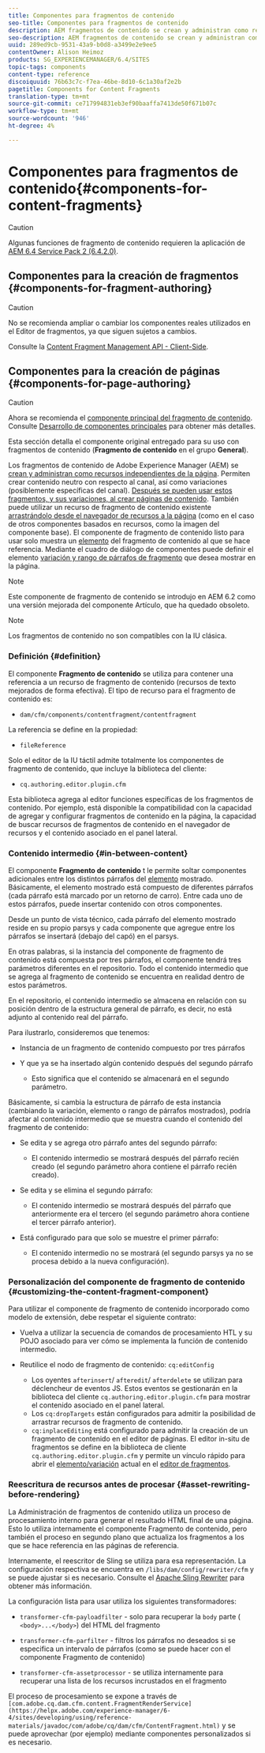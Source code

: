 ```yaml
---
title: Componentes para fragmentos de contenido
seo-title: Componentes para fragmentos de contenido
description: AEM fragmentos de contenido se crean y administran como recursos independientes de la página
seo-description: AEM fragmentos de contenido se crean y administran como recursos independientes de la página
uuid: 289ed9cb-9531-43a9-b0d8-a3499e2e9ee5
contentOwner: Alison Heimoz
products: SG_EXPERIENCEMANAGER/6.4/SITES
topic-tags: components
content-type: reference
discoiquuid: 76b63c7c-f7ea-46be-8d10-6c1a30af2e2b
pagetitle: Components for Content Fragments
translation-type: tm+mt
source-git-commit: ce717994831eb3ef90baaffa7413de50f671b07c
workflow-type: tm+mt
source-wordcount: '946'
ht-degree: 4%

---
```



# Componentes para fragmentos de contenido{#components-for-content-fragments}

>[!CAUTION]
>
>Algunas funciones de fragmento de contenido requieren la aplicación de [AEM 6.4 Service Pack 2 (6.4.2.0)](/help/release-notes/sp-release-notes.md).

## Componentes para la creación de fragmentos {#components-for-fragment-authoring}

>[!CAUTION]
>
>No se recomienda ampliar o cambiar los componentes reales utilizados en el Editor de fragmentos, ya que siguen sujetos a cambios.

Consulte la [Content Fragment Management API - Client-Side](/help/sites-developing/customizing-content-fragments.md#the-content-fragment-management-api-client-side).

## Componentes para la creación de páginas {#components-for-page-authoring}

>[!CAUTION]
>
>Ahora se recomienda el [componente principal del fragmento de contenido](https://helpx.adobe.com/experience-manager/core-components/using/content-fragment-component.html). Consulte [Desarrollo de componentes principales](https://helpx.adobe.com/experience-manager/core-components/using/developing.html) para obtener más detalles.
>
>Esta sección detalla el componente original entregado para su uso con fragmentos de contenido (**Fragmento de contenido** en el grupo **General**).

Los fragmentos de contenido de Adobe Experience Manager (AEM) se [crean y administran como recursos independientes de la página](/help/assets/content-fragments.md). Permiten crear contenido neutro con respecto al canal, así como variaciones (posiblemente específicas del canal). [Después se pueden usar estos fragmentos, y sus variaciones, al crear páginas de contenido](/help/sites-authoring/content-fragments.md). También puede utilizar un recurso de fragmento de contenido existente [arrastrándolo desde el navegador de recursos a la página](/help/sites-authoring/content-fragments.md#adding-a-content-fragment-to-your-page) (como en el caso de otros componentes basados en recursos, como la imagen del componente base). El componente de fragmento de contenido listo para usar solo muestra un [elemento](/help/assets/content-fragments.md#constituent-parts-of-a-content-fragment) del fragmento de contenido al que se hace referencia. Mediante el cuadro de diálogo de componentes puede definir el elemento [variación y rango de párrafos de fragmento](/help/assets/content-fragments.md#constituent-parts-of-a-content-fragment) que desea mostrar en la página.

>[!NOTE]
>
>Este componente de fragmento de contenido se introdujo en AEM 6.2 como una versión mejorada del componente Artículo, que ha quedado obsoleto.

>[!NOTE]
>
>Los fragmentos de contenido no son compatibles con la IU clásica.

### Definición {#definition}

El componente **Fragmento de contenido** se utiliza para contener una referencia a un recurso de fragmento de contenido (recursos de texto mejorados de forma efectiva). El tipo de recurso para el fragmento de contenido es:

* `dam/cfm/components/contentfragment/contentfragment`

La referencia se define en la propiedad:

* `fileReference`

Solo el editor de la IU táctil admite totalmente los componentes de fragmento de contenido, que incluye la biblioteca del cliente:

* `cq.authoring.editor.plugin.cfm`

Esta biblioteca agrega al editor funciones específicas de los fragmentos de contenido. Por ejemplo, está disponible la compatibilidad con la capacidad de agregar y configurar fragmentos de contenido en la página, la capacidad de buscar recursos de fragmentos de contenido en el navegador de recursos y el contenido asociado en el panel lateral.

### Contenido intermedio {#in-between-content}

El componente **Fragmento de contenido** t le permite soltar componentes adicionales entre los distintos párrafos del [elemento](/help/assets/content-fragments.md#constituent-parts-of-a-content-fragment) mostrado. Básicamente, el elemento mostrado está compuesto de diferentes párrafos (cada párrafo está marcado por un retorno de carro). Entre cada uno de estos párrafos, puede insertar contenido con otros componentes.

Desde un punto de vista técnico, cada párrafo del elemento mostrado reside en su propio parsys y cada componente que agregue entre los párrafos se insertará (debajo del capó) en el parsys.

En otras palabras, si la instancia del componente de fragmento de contenido está compuesta por tres párrafos, el componente tendrá tres parámetros diferentes en el repositorio. Todo el contenido intermedio que se agrega al fragmento de contenido se encuentra en realidad dentro de estos parámetros.

En el repositorio, el contenido intermedio se almacena en relación con su posición dentro de la estructura general de párrafo, es decir, no está adjunto al contenido real del párrafo.

Para ilustrarlo, consideremos que tenemos:

* Instancia de un fragmento de contenido compuesto por tres párrafos
* Y que ya se ha insertado algún contenido después del segundo párrafo

   * Esto significa que el contenido se almacenará en el segundo parámetro.

Básicamente, si cambia la estructura de párrafo de esta instancia (cambiando la variación, elemento o rango de párrafos mostrados), podría afectar al contenido intermedio que se muestra cuando el contenido del fragmento de contenido:

* Se edita y se agrega otro párrafo antes del segundo párrafo:

   * El contenido intermedio se mostrará después del párrafo recién creado (el segundo parámetro ahora contiene el párrafo recién creado).

* Se edita y se elimina el segundo párrafo:

   * El contenido intermedio se mostrará después del párrafo que anteriormente era el tercero (el segundo parámetro ahora contiene el tercer párrafo anterior).

* Está configurado para que solo se muestre el primer párrafo:

   * El contenido intermedio no se mostrará (el segundo parsys ya no se procesa debido a la nueva configuración).

### Personalización del componente de fragmento de contenido {#customizing-the-content-fragment-component}

Para utilizar el componente de fragmento de contenido incorporado como modelo de extensión, debe respetar el siguiente contrato:

* Vuelva a utilizar la secuencia de comandos de procesamiento HTL y su POJO asociado para ver cómo se implementa la función de contenido intermedio.
* Reutilice el nodo de fragmento de contenido: `cq:editConfig`

   * Los oyentes `afterinsert`/ `afteredit`/ `afterdelete` se utilizan para déclencheur de eventos JS. Estos eventos se gestionarán en la biblioteca del cliente `cq.authoring.editor.plugin.cfm` para mostrar el contenido asociado en el panel lateral.
   * Los `cq:dropTargets` están configurados para admitir la posibilidad de arrastrar recursos de fragmento de contenido.
   * `cq:inplaceEditing` está configurado para admitir la creación de un fragmento de contenido en el editor de páginas. El editor in-situ de fragmentos se define en la biblioteca de cliente `cq.authoring.editor.plugin.cfm` y permite un vínculo rápido para abrir el [elemento/variación](/help/assets/content-fragments.md#constituent-parts-of-a-content-fragment) actual en el [editor de fragmentos](/help/assets/content-fragments-variations.md).

### Reescritura de recursos antes de procesar {#asset-rewriting-before-rendering}

La Administración de fragmentos de contenido utiliza un proceso de procesamiento interno para generar el resultado HTML final de una página. Esto lo utiliza internamente el componente Fragmento de contenido, pero también el proceso en segundo plano que actualiza los fragmentos a los que se hace referencia en las páginas de referencia.

Internamente, el reescritor de Sling se utiliza para esa representación. La configuración respectiva se encuentra en `/libs/dam/config/rewriter/cfm` y se puede ajustar si es necesario. Consulte el [Apache Sling Rewriter](https://sling.apache.org/documentation/bundles/output-rewriting-pipelines-org-apache-sling-rewriter.html) para obtener más información.

La configuración lista para usar utiliza los siguientes transformadores:

* `transformer-cfm-payloadfilter` - solo para recuperar la  `body` parte (  `<body>...</body>`) del HTML del fragmento

* `transformer-cfm-parfilter` - filtros los párrafos no deseados si se especifica un intervalo de párrafos (como se puede hacer con el componente Fragmento de contenido)
* `transformer-cfm-assetprocessor` - se utiliza internamente para recuperar una lista de los recursos incrustados en el fragmento

El proceso de procesamiento se expone a través de ` [com.adobe.cq.dam.cfm.content.FragmentRenderService](https://helpx.adobe.com/experience-manager/6-4/sites/developing/using/reference-materials/javadoc/com/adobe/cq/dam/cfm/ContentFragment.html)` y se puede aprovechar (por ejemplo) mediante componentes personalizados si es necesario.